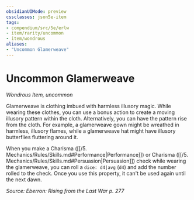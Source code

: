 ```yaml
---
obsidianUIMode: preview
cssclasses: json5e-item
tags:
- compendium/src/5e/erlw
- item/rarity/uncommon
- item/wondrous
aliases: 
- "Uncommon Glamerweave"
---
```

# Uncommon Glamerweave
*Wondrous Item, uncommon*  


Glamerweave is clothing imbued with harmless illusory magic. While wearing these clothes, you can use a bonus action to create a moving illusory pattern within the cloth. Alternatively, you can have the pattern rise from the cloth. For example, a glamerweave gown might be wreathed in harmless, illusory flames, while a glamerweave hat might have illusory butterflies fluttering around it.

When you make a Charisma ([[/5. Mechanics/Rules/Skills.md#Performance\|Performance]]) or Charisma ([[/5. Mechanics/Rules/Skills.md#Persuasion\|Persuasion]]) check while wearing the glamerweave, you can roll a `dice: d4|avg` (`d4`) and add the number rolled to the check. Once you use this property, it can't be used again until the next dawn.

*Source: Eberron: Rising from the Last War p. 277*